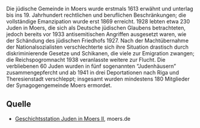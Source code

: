 Die jüdische Gemeinde in Moers wurde erstmals 1613 erwähnt und unterlag bis ins 19. Jahrhundert rechtlichen und beruflichen Beschränkungen; die vollständige Emanzipation wurde erst 1869 erreicht. 1928 lebten etwa 230 Juden in Moers, die sich als Deutsche jüdischen Glaubens betrachteten, jedoch bereits vor 1933 antisemitischen Angriffen ausgesetzt waren, wie der Schändung des jüdischen Friedhofs 1927. Nach der Machtübernahme der Nationalsozialisten verschlechterte sich ihre Situation drastisch durch diskriminierende Gesetze und Schikanen, die viele zur Emigration zwangen; die Reichspogromnacht 1938 veranlasste weitere zur Flucht. Die verbliebenen 60 Juden wurden in fünf sogenannten “Judenhäusern” zusammengepfercht und ab 1941 in drei Deportationen nach Riga und Theresienstadt verschleppt; insgesamt wurden mindestens 180 Mitglieder der Synagogengemeinde Moers ermordet.

Quelle
------

* [Geschichtsstation Juden in Moers II], moers.de

[Geschichtsstation Juden in Moers II]: https://www.moers.de/leben-moers/geschichtsstation/geschichtsstation-11-juden-moers-ii